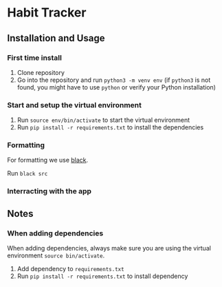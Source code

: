 # Habit Tracker

## Installation and Usage

### First time install

1. Clone repository
2. Go into the repository and run `python3 -m venv env` (if `python3` is not found, you might have to use `python` or verify your Python installation)

### Start and setup the virtual environment

1. Run `source env/bin/activate` to start the virtual environment
2. Run `pip install -r requirements.txt` to install the dependencies

### Formatting

For formatting we use [black](https://pypi.org/project/black/).

Run `black src`

### Interracting with the app

## Notes

### When adding dependencies

When adding dependencies, always make sure you are using the virtual environment `source bin/activate`.

1. Add dependency to `requirements.txt`
2. Run `pip install -r requirements.txt` to install dependency
